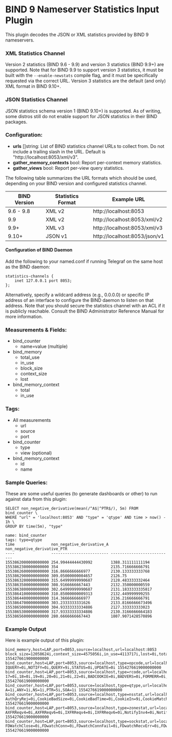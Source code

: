 # BIND 9 Nameserver Statistics Input Plugin

This plugin decodes the JSON or XML statistics provided by BIND 9 nameservers.

### XML Statistics Channel

Version 2 statistics (BIND 9.6 - 9.9) and version 3 statistics (BIND 9.9+) are supported. Note that
for BIND 9.9 to support version 3 statistics, it must be built with the `--enable-newstats` compile
flag, and it must be specifically requested via the correct URL. Version 3 statistics are the
default (and only) XML format in BIND 9.10+.

### JSON Statistics Channel

JSON statistics schema version 1 (BIND 9.10+) is supported. As of writing, some distros still do
not enable support for JSON statistics in their BIND packages.

### Configuration:

- **urls** []string: List of BIND statistics channel URLs to collect from. Do not include a
  trailing slash in the URL. Default is "http://localhost:8053/xml/v3".
- **gather_memory_contexts** bool: Report per-context memory statistics.
- **gather_views** bool: Report per-view query statistics.

The following table summarizes the URL formats which should be used, depending on your BIND
version and configured statistics channel.

| BIND Version | Statistics Format | Example URL                   |
| ------------ | ----------------- | ----------------------------- |
| 9.6 - 9.8    | XML v2            | http://localhost:8053         |
| 9.9          | XML v2            | http://localhost:8053/xml/v2  |
| 9.9+         | XML v3            | http://localhost:8053/xml/v3  |
| 9.10+        | JSON v1           | http://localhost:8053/json/v1 |

#### Configuration of BIND Daemon

Add the following to your named.conf if running Telegraf on the same host as the BIND daemon:
```
statistics-channels {
    inet 127.0.0.1 port 8053;
};
```

Alternatively, specify a wildcard address (e.g., 0.0.0.0) or specific IP address of an interface to
configure the BIND daemon to listen on that address. Note that you should secure the statistics
channel with an ACL if it is publicly reachable. Consult the BIND Administrator Reference Manual
for more information.

### Measurements & Fields:

- bind_counter
  - name=value (multiple)
- bind_memory
  - total_use
  - in_use
  - block_size
  - context_size
  - lost
- bind_memory_context
  - total
  - in_use

### Tags:

- All measurements
  - url
  - source
  - port
- bind_counter
  - type
  - view (optional)
- bind_memory_context
  - id
  - name

### Sample Queries:

These are some useful queries (to generate dashboards or other) to run against data from this
plugin:

```
SELECT non_negative_derivative(mean(/^A$|^PTR$/), 5m) FROM bind_counter \
WHERE "url" = 'localhost:8053' AND "type" = 'qtype' AND time > now() - 1h \
GROUP BY time(5m), "type"
```

```
name: bind_counter
tags: type=qtype
time                non_negative_derivative_A non_negative_derivative_PTR
----                ------------------------- ---------------------------
1553862000000000000 254.99444444430992        1388.311111111194
1553862300000000000 354                       2135.716666666791
1553862600000000000 316.8666666666977         2130.133333333768
1553862900000000000 309.05000000004657        2126.75
1553863200000000000 315.64999999990687        2128.483333332464
1553863500000000000 308.9166666667443         2132.350000000559
1553863800000000000 302.64999999990687        2131.1833333335817
1553864100000000000 310.85000000009313        2132.449999999255
1553864400000000000 314.3666666666977         2136.216666666791
1553864700000000000 303.2333333331626         2133.8166666673496
1553865000000000000 304.93333333334886        2127.333333333023
1553865300000000000 317.93333333334886        2130.3166666664183
1553865600000000000 280.6666666667443         1807.9071428570896
```

### Example Output

Here is example output of this plugin:

```
bind_memory,host=LAP,port=8053,source=localhost,url=localhost:8053 block_size=12058624i,context_size=4575056i,in_use=4113717i,lost=0i,total_use=16663252i 1554276619000000000
bind_counter,host=LAP,port=8053,source=localhost,type=opcode,url=localhost:8053 IQUERY=0i,NOTIFY=0i,QUERY=9i,STATUS=0i,UPDATE=0i 1554276619000000000
bind_counter,host=LAP,port=8053,source=localhost,type=rcode,url=localhost:8053 17=0i,18=0i,19=0i,20=0i,21=0i,22=0i,BADCOOKIE=0i,BADVERS=0i,FORMERR=0i,NOERROR=7i,NOTAUTH=0i,NOTIMP=0i,NOTZONE=0i,NXDOMAIN=0i,NXRRSET=0i,REFUSED=0i,RESERVED11=0i,RESERVED12=0i,RESERVED13=0i,RESERVED14=0i,RESERVED15=0i,SERVFAIL=2i,YXDOMAIN=0i,YXRRSET=0i 1554276619000000000
bind_counter,host=LAP,port=8053,source=localhost,type=qtype,url=localhost:8053 A=1i,ANY=1i,NS=1i,PTR=5i,SOA=1i 1554276619000000000
bind_counter,host=LAP,port=8053,source=localhost,type=nsstat,url=localhost:8053 AuthQryRej=0i,CookieBadSize=0i,CookieBadTime=0i,CookieIn=9i,CookieMatch=0i,CookieNew=9i,CookieNoMatch=0i,DNS64=0i,ECSOpt=0i,ExpireOpt=0i,KeyTagOpt=0i,NSIDOpt=0i,OtherOpt=0i,QryAuthAns=7i,QryBADCOOKIE=0i,QryDropped=0i,QryDuplicate=0i,QryFORMERR=0i,QryFailure=0i,QryNXDOMAIN=0i,QryNXRedir=0i,QryNXRedirRLookup=0i,QryNoauthAns=0i,QryNxrrset=1i,QryRecursion=2i,QryReferral=0i,QrySERVFAIL=2i,QrySuccess=6i,QryTCP=1i,QryUDP=8i,RPZRewrites=0i,RateDropped=0i,RateSlipped=0i,RecQryRej=0i,RecursClients=0i,ReqBadEDNSVer=0i,ReqBadSIG=0i,ReqEdns0=9i,ReqSIG0=0i,ReqTCP=1i,ReqTSIG=0i,Requestv4=9i,Requestv6=0i,RespEDNS0=9i,RespSIG0=0i,RespTSIG=0i,Response=9i,TruncatedResp=0i,UpdateBadPrereq=0i,UpdateDone=0i,UpdateFail=0i,UpdateFwdFail=0i,UpdateRej=0i,UpdateReqFwd=0i,UpdateRespFwd=0i,XfrRej=0i,XfrReqDone=0i 1554276619000000000
bind_counter,host=LAP,port=8053,source=localhost,type=zonestat,url=localhost:8053 AXFRReqv4=0i,AXFRReqv6=0i,IXFRReqv4=0i,IXFRReqv6=0i,NotifyInv4=0i,NotifyInv6=0i,NotifyOutv4=0i,NotifyOutv6=0i,NotifyRej=0i,SOAOutv4=0i,SOAOutv6=0i,XfrFail=0i,XfrSuccess=0i 1554276619000000000
bind_counter,host=LAP,port=8053,source=localhost,type=sockstat,url=localhost:8053 FDWatchClose=0i,FDwatchConn=0i,FDwatchConnFail=0i,FDwatchRecvErr=0i,FDwatchSendErr=0i,FdwatchBindFail=0i,RawActive=1i,RawClose=0i,RawOpen=1i,RawOpenFail=0i,RawRecvErr=0i,TCP4Accept=6i,TCP4AcceptFail=0i,TCP4Active=9i,TCP4BindFail=0i,TCP4Close=5i,TCP4Conn=0i,TCP4ConnFail=0i,TCP4Open=8i,TCP4OpenFail=0i,TCP4RecvErr=0i,TCP4SendErr=0i,TCP6Accept=0i,TCP6AcceptFail=0i,TCP6Active=2i,TCP6BindFail=0i,TCP6Close=0i,TCP6Conn=0i,TCP6ConnFail=0i,TCP6Open=2i,TCP6OpenFail=0i,TCP6RecvErr=0i,TCP6SendErr=0i,UDP4Active=18i,UDP4BindFail=14i,UDP4Close=14i,UDP4Conn=0i,UDP4ConnFail=0i,UDP4Open=32i,UDP4OpenFail=0i,UDP4RecvErr=0i,UDP4SendErr=0i,UDP6Active=3i,UDP6BindFail=0i,UDP6Close=6i,UDP6Conn=0i,UDP6ConnFail=6i,UDP6Open=9i,UDP6OpenFail=0i,UDP6RecvErr=0i,UDP6SendErr=0i,UnixAccept=0i,UnixAcceptFail=0i,UnixActive=0i,UnixBindFail=0i,UnixClose=0i,UnixConn=0i,UnixConnFail=0i,UnixOpen=0i,UnixOpenFail=0i,UnixRecvErr=0i,UnixSendErr=0i 1554276619000000000
```
